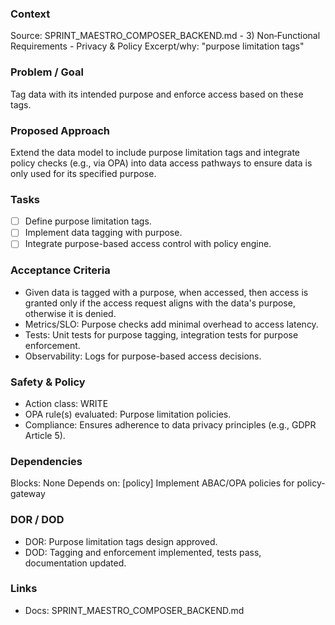 ### Context
Source: SPRINT_MAESTRO_COMPOSER_BACKEND.md - 3) Non‑Functional Requirements - Privacy & Policy
Excerpt/why: "purpose limitation tags"

### Problem / Goal
Tag data with its intended purpose and enforce access based on these tags.

### Proposed Approach
Extend the data model to include purpose limitation tags and integrate policy checks (e.g., via OPA) into data access pathways to ensure data is only used for its specified purpose.

### Tasks
- [ ] Define purpose limitation tags.
- [ ] Implement data tagging with purpose.
- [ ] Integrate purpose-based access control with policy engine.

### Acceptance Criteria
- Given data is tagged with a purpose, when accessed, then access is granted only if the access request aligns with the data's purpose, otherwise it is denied.
- Metrics/SLO: Purpose checks add minimal overhead to access latency.
- Tests: Unit tests for purpose tagging, integration tests for purpose enforcement.
- Observability: Logs for purpose-based access decisions.

### Safety & Policy
- Action class: WRITE
- OPA rule(s) evaluated: Purpose limitation policies.
- Compliance: Ensures adherence to data privacy principles (e.g., GDPR Article 5).

### Dependencies
Blocks: None
Depends on: [policy] Implement ABAC/OPA policies for policy-gateway

### DOR / DOD
- DOR: Purpose limitation tags design approved.
- DOD: Tagging and enforcement implemented, tests pass, documentation updated.

### Links
- Docs: SPRINT_MAESTRO_COMPOSER_BACKEND.md
